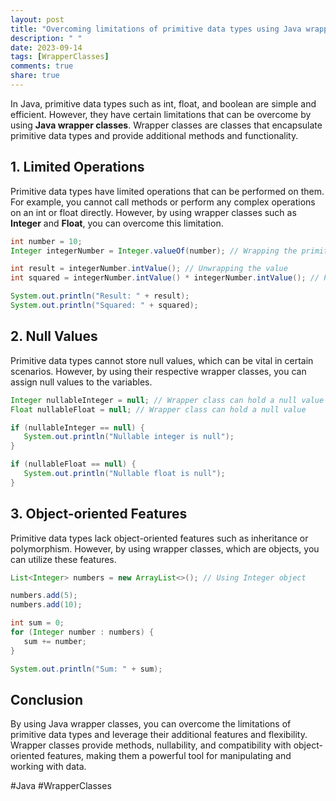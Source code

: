 ```yaml
---
layout: post
title: "Overcoming limitations of primitive data types using Java wrapper classes"
description: " "
date: 2023-09-14
tags: [WrapperClasses]
comments: true
share: true
---
```


In Java, primitive data types such as int, float, and boolean are simple and efficient. However, they have certain limitations that can be overcome by using **Java wrapper classes**. Wrapper classes are classes that encapsulate primitive data types and provide additional methods and functionality.

## 1. Limited Operations

Primitive data types have limited operations that can be performed on them. For example, you cannot call methods or perform any complex operations on an int or float directly. However, by using wrapper classes such as **Integer** and **Float**, you can overcome this limitation.

```java
int number = 10;
Integer integerNumber = Integer.valueOf(number); // Wrapping the primitive value

int result = integerNumber.intValue(); // Unwrapping the value
int squared = integerNumber.intValue() * integerNumber.intValue(); // Performing additional operations

System.out.println("Result: " + result);
System.out.println("Squared: " + squared);
```

## 2. Null Values

Primitive data types cannot store null values, which can be vital in certain scenarios. However, by using their respective wrapper classes, you can assign null values to the variables.

```java
Integer nullableInteger = null; // Wrapper class can hold a null value
Float nullableFloat = null; // Wrapper class can hold a null value

if (nullableInteger == null) {
   System.out.println("Nullable integer is null");
}

if (nullableFloat == null) {
   System.out.println("Nullable float is null");
}
```

## 3. Object-oriented Features

Primitive data types lack object-oriented features such as inheritance or polymorphism. However, by using wrapper classes, which are objects, you can utilize these features.

```java
List<Integer> numbers = new ArrayList<>(); // Using Integer object

numbers.add(5);
numbers.add(10);

int sum = 0;
for (Integer number : numbers) {
   sum += number;
}

System.out.println("Sum: " + sum);
```

## Conclusion

By using Java wrapper classes, you can overcome the limitations of primitive data types and leverage their additional features and flexibility. Wrapper classes provide methods, nullability, and compatibility with object-oriented features, making them a powerful tool for manipulating and working with data.

#Java #WrapperClasses